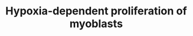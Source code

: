 ---
annotations:
- id: CL:0000056
  parent: native cell
  type: Cell Type Ontology
  value: myoblast
- id: PW:0000003
  parent: signaling pathway
  type: Pathway Ontology
  value: signaling pathway
- id: PW:0000232
  parent: signaling pathway
  type: Pathway Ontology
  value: phosphatidylinositol 3-kinase-Akt signaling pathway
authors:
- ExperiMed
- Laurent
- L Dupuis
- Eweitz
- Khanspers
citedin:
- link: PMC8260947
description: 'Molecular mechanisms involved in myogenic proliferation during hypoxia.
  Black arrow: activation of the signaling pathway/ protein/ molecule. Blunt red arrow:
  inhibition of the signaling pathway/protein/ molecule.'
last-edited: 2021-06-13
organisms:
- Mus musculus
redirect_from:
- /index.php/Pathway:WP5024
- /instance/WP5024
- /instance/WP5024_rr119059
revision: r119059
schema-jsonld:
- '@context': https://schema.org/
  '@id': https://wikipathways.github.io/pathways/WP5024.html
  '@type': Dataset
  creator:
    '@type': Organization
    name: WikiPathways
  description: 'Molecular mechanisms involved in myogenic proliferation during hypoxia.
    Black arrow: activation of the signaling pathway/ protein/ molecule. Blunt red
    arrow: inhibition of the signaling pathway/protein/ molecule.'
  keywords:
  - AKT
  - Calcitriol
  - DDIT44
  - FGF
  - Fbxo32
  - HGF
  - IGF1
  - MSTN
  - MTOR1
  - MYF5
  - MYOD1
  - MYOG
  - RHEB
  - Smad2
  - Smad3
  - TSC1
  - TSC2
  - Trim63
  - VEGF
  license: CC0
  name: Hypoxia-dependent proliferation of myoblasts
seo: CreativeWork
title: Hypoxia-dependent proliferation of myoblasts
wpid: WP5024
---